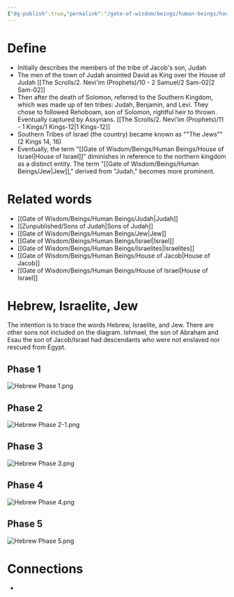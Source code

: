```yaml
---
{"dg-publish":true,"permalink":"/gate-of-wisdom/beings/human-beings/house-of-judah/","tags":["#GateWisdom","#HumanBeing","#H","#J"]}
---
```


# Define
- Initially describes the members of the tribe of Jacob's son, Judah
- The men of the town of Judah anointed David as King over the House of Judah [[The Scrolls/2. Nevi'im (Prophets)/10 - 2 Samuel/2 Sam-02\|2 Sam-02]]
- Then after the death of Solomon,  referred to the Southern Kingdom, which was made up of ten tribes: Judah, Benjamin, and Levi. They chose to followed Rehoboam, son of Solomon, rightful heir to thrown. Eventually captured by Assyrians. [[The Scrolls/2. Nevi'im (Prophets)/11 - 1 Kings/1 Kings-12\|1 Kings-12]]
- Southern Tribes of Israel (the country) became known as ""The Jews"" (2 Kings 14, 16)
- Eventually, the term "[[Gate of Wisdom/Beings/Human Beings/House of Israel\|House of Israel]]" diminishes in reference to the northern kingdom as a distinct entity. The term "[[Gate of Wisdom/Beings/Human Beings/Jew\|Jew]]," derived from "Judah," becomes more prominent.  

# Related words
- [[Gate of Wisdom/Beings/Human Beings/Judah\|Judah]]
- [[Zunpublished/Sons of Judah\|Sons of Judah]]
- [[Gate of Wisdom/Beings/Human Beings/Jew\|Jew]]
- [[Gate of Wisdom/Beings/Human Beings/Israel\|Israel]]
- [[Gate of Wisdom/Beings/Human Beings/Israelites\|Israelites]]
- [[Gate of Wisdom/Beings/Human Beings/House of Jacob\|House of Jacob]]
- [[Gate of Wisdom/Beings/Human Beings/House of Israel\|House of Israel]]

# Hebrew, Israelite, Jew

The intention is to trace the words Hebrew, Israelite, and Jew. There are other sons not included on the diagram. Ishmael, the son of Abraham and Esau the son of Jacob/Israel had descendants who were not enslaved nor rescued from Egypt.
## Phase 1

![Hebrew Phase 1.png](/img/user/Assets/attachments/Hebrew%20Phase%201.png)

## Phase 2

![Hebrew Phase 2-1.png](/img/user/Assets/attachments/Hebrew%20Phase%202-1.png)

## Phase 3

![Hebrew Phase 3.png](/img/user/Assets/attachments/Hebrew%20Phase%203.png)

## Phase 4

![Hebrew Phase 4.png](/img/user/Assets/attachments/Hebrew%20Phase%204.png)

## Phase 5

![Hebrew Phase 5.png](/img/user/Assets/attachments/Hebrew%20Phase%205.png)




# Connections
- 

